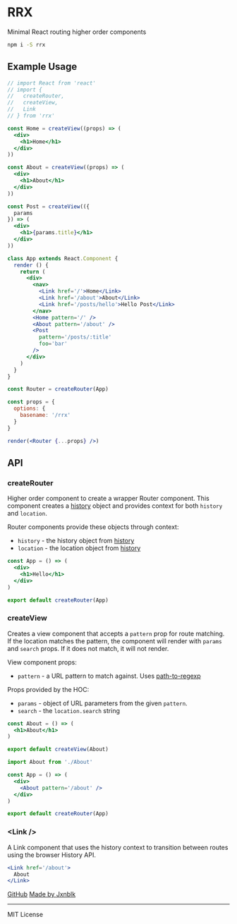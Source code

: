 
# RRX

Minimal React routing higher order components

```sh
npm i -S rrx
```

## Example Usage

```..jsx
// import React from 'react'
// import {
//   createRouter,
//   createView,
//   Link
// } from 'rrx'

const Home = createView((props) => (
  <div>
    <h1>Home</h1>
  </div>
))

const About = createView((props) => (
  <div>
    <h1>About</h1>
  </div>
))

const Post = createView(({
  params
}) => (
  <div>
    <h1>{params.title}</h1>
  </div>
))

class App extends React.Component {
  render () {
    return (
      <div>
        <nav>
          <Link href='/'>Home</Link>
          <Link href='/about'>About</Link>
          <Link href='/posts/hello'>Hello Post</Link>
        </nav>
        <Home pattern='/' />
        <About pattern='/about' />
        <Post
          pattern='/posts/:title'
          foo='bar'
        />
      </div>
    )
  }
}

const Router = createRouter(App)

const props = {
  options: {
    basename: '/rrx'
  }
}

render(<Router {...props} />)
```

## API

### createRouter

Higher order component to create a wrapper Router component.
This component creates a [history][0] object and provides context for both `history` and `location`.

Router components provide these objects through context:

- `history` - the history object from [history][0]
- `location` - the location object from [history][0]

```jsx
const App = () => (
  <div>
    <h1>Hello</h1>
  </div>
)

export default createRouter(App)
```

### createView

Creates a view component that accepts a `pattern` prop for route matching.
If the location matches the pattern, the component will render with `params` and `search` props.
If it does not match, it will not render.

View component props:
- `pattern` - a URL pattern to match against. Uses [path-to-regexp][1]

Props provided by the HOC:

- `params` - object of URL parameters from the given `pattern`.
- `search` - the `location.search` string

```jsx
const About = () => (
  <h1>About</h1>
)

export default createView(About)
```

```jsx
import About from './About'

const App = () => (
  <div>
    <About pattern='/about' />
  </div>
)

export default createRouter(App)
```

### \<Link /\>

A Link component that uses the history context to transition between routes using the browser History API.

```jsx
<Link href='/about'>
  About
</Link>
```

[GitHub](https://github.com/jxnblk/rrx/)
[Made by Jxnblk](http://jxnblk.com)

[0]: https://npmjs.com/package/history
[1]: https://npmjs.com/package/path-to-regexp

---

MIT License
